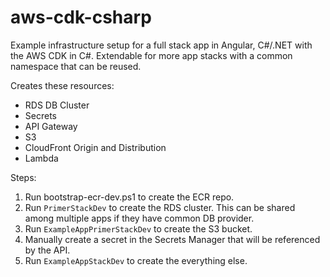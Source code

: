 # aws-cdk-csharp

Example infrastructure setup for a full stack app in Angular, C#/.NET with the AWS CDK in C#. Extendable for more app stacks with a common namespace that can be reused.

Creates these resources:

- RDS DB Cluster
- Secrets
- API Gateway
- S3
- CloudFront Origin and Distribution
- Lambda

Steps:

1. Run bootstrap-ecr-dev.ps1 to create the ECR repo.
2. Run `PrimerStackDev` to create the RDS cluster. This can be shared among multiple apps if they have common DB provider.
3. Run `ExampleAppPrimerStackDev` to create the S3 bucket.
4. Manually create a secret in the Secrets Manager that will be referenced by the API.
5. Run `ExampleAppStackDev` to create the everything else.
